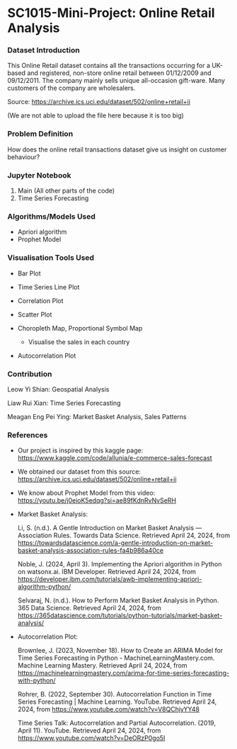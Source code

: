 # SC1015-Mini-Project: Online Retail Analysis

### Dataset Introduction
This Online Retail dataset contains all the transactions occurring for a UK-based and registered, non-store online retail between 01/12/2009 and 09/12/2011. The company mainly sells unique all-occasion gift-ware. Many customers of the company are wholesalers.

Source: https://archive.ics.uci.edu/dataset/502/online+retail+ii

(We are not able to upload the file here because it is too big)

### Problem Definition
How does the online retail transactions dataset give us insight on customer behaviour?

### Jupyter Notebook
1. Main (All other parts of the code)
2. Time Series Forecasting

### Algorithms/Models Used
- Apriori algorithm
- Prophet Model

### Visualisation Tools Used
- Bar Plot
- Time Series Line Plot
- Correlation Plot
- Scatter Plot
- Choropleth Map, Proportional Symbol Map
  - Visualise the sales in each country
   
- Autocorrelation Plot


### Contribution
Leow Yi Shian: Geospatial Analysis

Liaw Rui Xian: Time Series Forecasting

Meagan Eng Pei Ying: Market Basket Analysis, Sales Patterns

### References
- Our project is inspired by this kaggle page:
https://www.kaggle.com/code/allunia/e-commerce-sales-forecast

- We obtained our dataset from this source:
https://archive.ics.uci.edu/dataset/502/online+retail+ii

- We know about Prophet Model from this video:
https://youtu.be/j0eioK5edqg?si=ae89fKdnRvNvSeRH


- Market Basket Analysis:
  
    Li, S. (n.d.). A Gentle Introduction on Market Basket Analysis — Association Rules. Towards Data Science. Retrieved April 24, 2024, from https://towardsdatascience.com/a-gentle-introduction-on-market-basket-analysis-association-rules-fa4b986a40ce
  
    Noble, J. (2024, April 3). Implementing the Apriori algorithm in Python on watsonx.ai. IBM Developer. Retrieved April 24, 2024, from https://developer.ibm.com/tutorials/awb-implementing-apriori-algorithm-python/
  
    Selvaraj, N. (n.d.). How to Perform Market Basket Analysis in Python. 365 Data Science. Retrieved April 24, 2024, from https://365datascience.com/tutorials/python-tutorials/market-basket-analysis/
  
- Autocorrelation Plot:
  
    Brownlee, J. (2023, November 18). How to Create an ARIMA Model for Time Series Forecasting in Python - MachineLearningMastery.com. Machine Learning Mastery.     Retrieved April 24, 2024, from https://machinelearningmastery.com/arima-for-time-series-forecasting-with-python/
  
    Rohrer, B. (2022, September 30). Autocorrelation Function in Time Series Forecasting | Machine Learning. YouTube. Retrieved April 24, 2024, from https://www.youtube.com/watch?v=V8QChjyYY48
  
    Time Series Talk: Autocorrelation and Partial Autocorrelation. (2019, April 11). YouTube. Retrieved April 24, 2024, from https://www.youtube.com/watch?v=DeORzP0go5I

  

